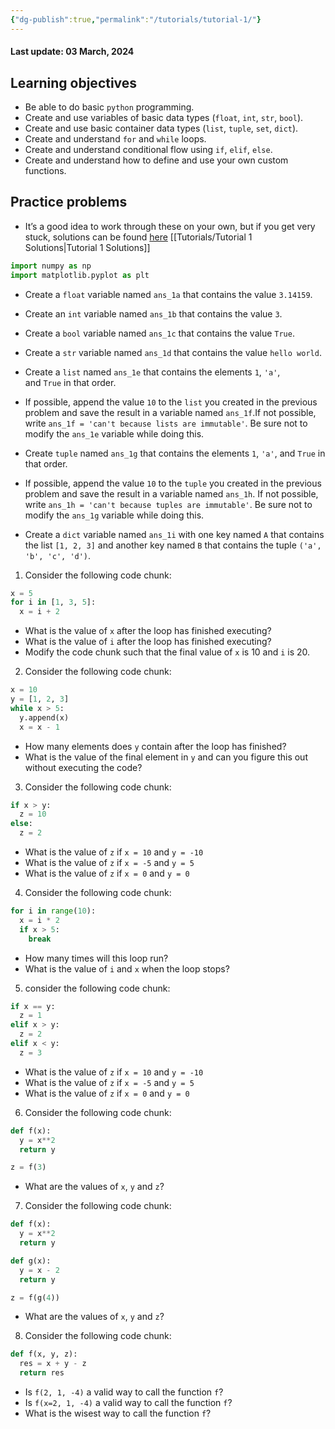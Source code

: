 ```yaml
---
{"dg-publish":true,"permalink":"/tutorials/tutorial-1/"}
---
```



#### Last update: 03 March, 2024

## Learning objectives

- Be able to do basic `python` programming.
- Create and use variables of basic data types (`float`, `int`, `str`, `bool`).
- Create and use basic container data types (`list`, `tuple`, `set`, `dict`).
- Create and understand `for` and `while` loops.
- Create and understand conditional flow using `if`, `elif`, `else`.
- Create and understand how to define and use your own custom functions.

## Practice problems

- It’s a good idea to work through these on your own, but if you get very stuck, solutions can be found [here](https://crossley.github.io/cogs3020/tutorials/tutorial_1_solutions.html) [[Tutorials/Tutorial 1 Solutions\|Tutorial 1 Solutions]]

```python
import numpy as np
import matplotlib.pyplot as plt
```

- Create a `float` variable named `ans_1a` that contains the value `3.14159`.
    
- Create an `int` variable named `ans_1b` that contains the value `3`.
    
- Create a `bool` variable named `ans_1c` that contains the value `True`.
    
- Create a `str` variable named `ans_1d` that contains the value `hello world`.
    
- Create a `list` named `ans_1e` that contains the elements `1`, `'a'`, and `True` in that order.
    
- If possible, append the value `10` to the `list` you created in the previous problem and save the result in a variable named `ans_1f`.If not possible, write `ans_1f = 'can't because lists are immutable'`. Be sure not to modify the `ans_1e` variable while doing this.
    
- Create `tuple` named `ans_1g` that contains the elements `1`, `'a'`, and `True` in that order.
    
- If possible, append the value `10` to the `tuple` you created in the previous problem and save the result in a variable named `ans_1h`. If not possible, write `ans_1h = 'can't because tuples are immutable'`. Be sure not to modify the `ans_1g` variable while doing this.
    
- Create a `dict` variable named `ans_1i` with one key named `A` that contains the list `[1, 2, 3]` and another key named `B` that contains the tuple `('a', 'b', 'c', 'd')`.
    

1. Consider the following code chunk:

```python
x = 5
for i in [1, 3, 5]:
  x = i + 2
```

- What is the value of `x` after the loop has finished executing?
- What is the value of `i` after the loop has finished executing?
- Modify the code chunk such that the final value of `x` is 10 and `i` is 20.

2. Consider the following code chunk:

```python
x = 10
y = [1, 2, 3]
while x > 5:
  y.append(x)
  x = x - 1
```

- How many elements does `y` contain after the loop has finished?
- What is the value of the final element in `y` and can you figure this out without executing the code?

3. Consider the following code chunk:

```python
if x > y: 
  z = 10
else:
  z = 2
```

- What is the value of `z` if `x = 10` and `y = -10`
- What is the value of `z` if `x = -5` and `y = 5`
- What is the value of `z` if `x = 0` and `y = 0`

4. Consider the following code chunk:

```python
for i in range(10):
  x = i * 2
  if x > 5:
    break
```

- How many times will this loop run?
- What is the value of `i` and `x` when the loop stops?

5. consider the following code chunk:

```python
if x == y:
  z = 1
elif x > y:
  z = 2
elif x < y:
  z = 3
```

- What is the value of `z` if `x = 10` and `y = -10`
- What is the value of `z` if `x = -5` and `y = 5`
- What is the value of `z` if `x = 0` and `y = 0`

6. Consider the following code chunk:

```python
def f(x):
  y = x**2
  return y

z = f(3)
```

- What are the values of `x`, `y` and `z`?

7. Consider the following code chunk:

```python
def f(x):
  y = x**2
  return y

def g(x):
  y = x - 2
  return y

z = f(g(4))
```

- What are the values of `x`, `y` and `z`?

8. Consider the following code chunk:

```python
def f(x, y, z):
  res = x + y - z
  return res
```

- Is `f(2, 1, -4)` a valid way to call the function `f`?
- Is `f(x=2, 1, -4)` a valid way to call the function `f`?
- What is the wisest way to call the function `f`?
